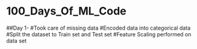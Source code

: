 # 100_Days_Of_ML_Code
##Day 1- 
    #Took care of missing data
    #Encoded data into categorical data
    #Split the dataset to Train set and Test set
    #Feature Scaling performed on data set
